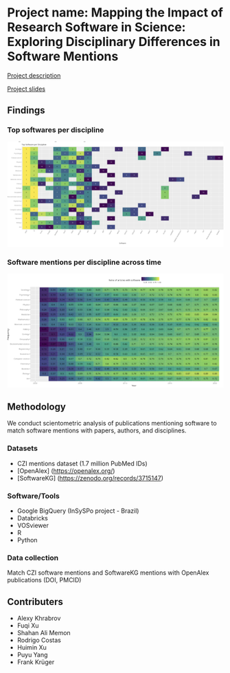 # Project name: Mapping the Impact of Research Software in Science: Exploring Disciplinary Differences in Software Mentions

[Project description](https://docs.google.com/document/d/1TTeVDYmjcoCHfSzhFvliGrLMQyEB2yHYSQcjMf-OeY4/edit#heading=h.mfizjlrp1stl)

[Project slides](https://docs.google.com/presentation/d/13017RbDyiGoYOnzUuk5S4F_uG5ZE-fdi2WCbAi2ItLU/edit?usp=sharing)

## Findings

### Top softwares per discipline

![top softwares per discipline](images/top_software_per_discipline.png?raw=true)

### Software mentions per discipline across time

![software mentions across disciplines across time](images/top_software_across_time.png?raw=true)

## Methodology

We conduct scientometric analysis of publications mentioning software to match software mentions with papers, authors, and disciplines.

### Datasets
- CZI mentions dataset (1.7 million PubMed IDs)
- [OpenAlex] (https://openalex.org/)
- [SoftwareKG] (https://zenodo.org/records/3715147)

### Software/Tools
- Google BigQuery (InSySPo project - Brazil)
- Databricks
- VOSviewer
- R
- Python

### Data collection
Match CZI software mentions and SoftwareKG mentions with OpenAlex publications (DOI, PMCID)

## Contributers

- Alexy Khrabrov
- Fuqi Xu
- Shahan Ali Memon
- Rodrigo Costas
- Huimin Xu
- Puyu Yang
- Frank Krüger